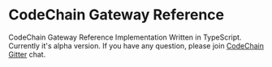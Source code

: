 # CodeChain Gateway Reference

CodeChain Gateway Reference Implementation Written in TypeScript. Currently it's alpha version. If you have any question, please join [CodeChain Gitter](https://gitter.im/CodeChain-io/codechain) chat.

